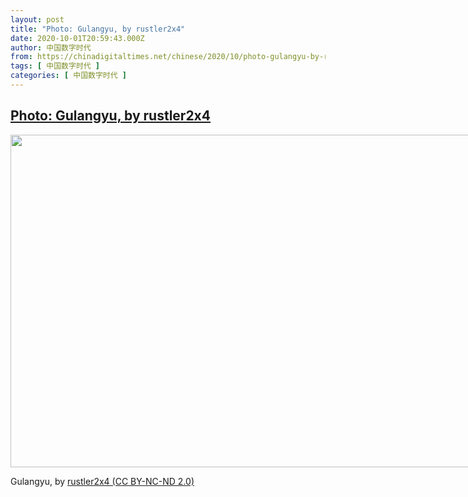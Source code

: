 ```yaml
---
layout: post
title: "Photo: Gulangyu, by rustler2x4"
date: 2020-10-01T20:59:43.000Z
author: 中国数字时代
from: https://chinadigitaltimes.net/chinese/2020/10/photo-gulangyu-by-rustler2x4/
tags: [ 中国数字时代 ]
categories: [ 中国数字时代 ]
---
```

<!--1601585983000-->
[Photo: Gulangyu, by rustler2x4](https://chinadigitaltimes.net/chinese/2020/10/photo-gulangyu-by-rustler2x4/)
------

<div>
<div id="attachment_656942" style="width: 809px" class="wp-caption aligncenter"><img aria-describedby="caption-attachment-656942" loading="lazy" src="https://chinadigitaltimes.net/chinese/wp-content/blogs.dir/4/files/2020/10/50401947497_d1fb6b80fb_c.jpg" alt="" width="799" height="532" class="size-full wp-image-656942" srcset="https://chinadigitaltimes.net/chinese/files/2020/10/50401947497_d1fb6b80fb_c.jpg 799w, https://chinadigitaltimes.net/chinese/files/2020/10/50401947497_d1fb6b80fb_c-300x200.jpg 300w, https://chinadigitaltimes.net/chinese/files/2020/10/50401947497_d1fb6b80fb_c-768x511.jpg 768w" sizes="(max-width: 799px) 100vw, 799px" /><p id="caption-attachment-656942" class="wp-caption-text">Gulangyu, by <a href="https://www.flickr.com/photos/rustler2x4/50401947497">rustler2x4 (CC BY-NC-ND 2.0)</a></p></div>
</div>
